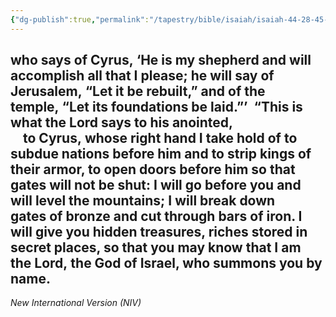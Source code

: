 ```yaml
---
{"dg-publish":true,"permalink":"/tapestry/bible/isaiah/isaiah-44-28-45-3/","title":"Isaiah 44:28–45_3","tags":["bible-verse","bible-verse"],"dgHomeLink":true,"dgShowLocalGraph":true,"dgEnableSearch":true}
---
```



who says of Cyrus, ‘He is my shepherd and will accomplish all that I please; he will say of Jerusalem, “Let it be rebuilt,” and of the temple, “Let its foundations be laid.”’
 “This is what the Lord says to his anointed,  
    to Cyrus, whose right hand I take hold of to subdue nations before him and to strip kings of their armor, to open doors before him so that gates will not be shut: I will go before you and will level the mountains; I will break down gates of bronze and cut through bars of iron. I will give you hidden treasures,  riches stored in secret places, so that you may know that I am the Lord, the God of Israel, who summons you by name.
    
---
*New International Version (NIV)*